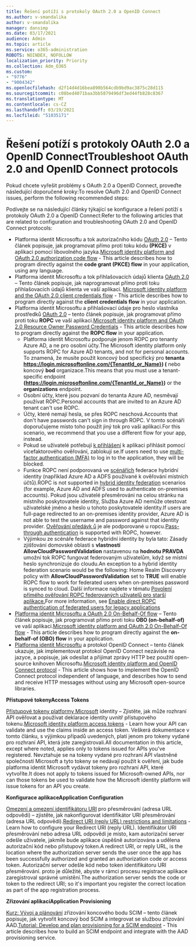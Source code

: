 ```yaml
---
title: Řešení potíží s protokoly OAuth 2.0 a OpenID Connect
ms.author: v-smandalika
author: v-smandalika
manager: dansimp
ms.date: 03/17/2021
audience: Admin
ms.topic: article
ms.service: o365-administration
ROBOTS: NOINDEX, NOFOLLOW
localization_priority: Priority
ms.collection: Adm_O365
ms.custom:
- "9776"
- "9004342"
ms.openlocfilehash: d2f14d4d16bea890b564cdb9bd9ac3875c28d115
ms.sourcegitcommit: c08bed4071baa3bb5879496df3ed44fb828c8367
ms.translationtype: MT
ms.contentlocale: cs-CZ
ms.lasthandoff: 03/19/2021
ms.locfileid: "51035171"
---
```

# <a name="troubleshoot-oauth-20-and-openid-connect-protocols"></a><span data-ttu-id="59b9a-102">Řešení potíží s protokoly OAuth 2.0 a OpenID Connect</span><span class="sxs-lookup"><span data-stu-id="59b9a-102">Troubleshoot OAuth 2.0 and OpenID Connect protocols</span></span>

<span data-ttu-id="59b9a-103">Pokud chcete vyřešit problémy s OAuth 2.0 a OpenID Connect, proveďte následující doporučené kroky:</span><span class="sxs-lookup"><span data-stu-id="59b9a-103">To resolve OAuth 2.0 and OpenID Connect issues, perform the following recommended steps:</span></span>

<span data-ttu-id="59b9a-104">Podívejte se na následující články týkající se konfigurace a řešení potíží s protokoly OAuth 2.0 a OpenID Connect:</span><span class="sxs-lookup"><span data-stu-id="59b9a-104">Refer to the following articles that are related to configuration and troubleshooting OAuth 2.0 and OpenID Connect protocols:</span></span>

- <span data-ttu-id="59b9a-105">Platforma identit Microsoftu a tok autorizačního kódu [OAuth 2.0](https://docs.microsoft.com/azure/active-directory/develop/v2-oauth2-auth-code-flow) – Tento článek popisuje, jak programovat přímo proti toku kódu **(PKCE)** v aplikaci pomocí libovolného jazyka.</span><span class="sxs-lookup"><span data-stu-id="59b9a-105">[Microsoft identity platform and OAuth 2.0 authorization code flow](https://docs.microsoft.com/azure/active-directory/develop/v2-oauth2-auth-code-flow) - This article describes how to program directly against the **code grant (PKCE) flow** in your application, using any language.</span></span>
- <span data-ttu-id="59b9a-106">Platforma identit Microsoftu a tok přihlašovacích údajů klienta [OAuth 2.0](https://docs.microsoft.com/azure/active-directory/develop/v2-oauth2-client-creds-grant-flow) – Tento článek popisuje, jak naprogramovat přímo proti toku přihlašovacích údajů klienta ve vaší aplikaci. </span><span class="sxs-lookup"><span data-stu-id="59b9a-106">[Microsoft identity platform and the OAuth 2.0 client credentials flow](https://docs.microsoft.com/azure/active-directory/develop/v2-oauth2-client-creds-grant-flow) - This article describes how to program directly against the **client credentials flow** in your application.</span></span>
- <span data-ttu-id="59b9a-107">Platforma identit Microsoftu a přihlašovací údaje pro heslo vlastníka prostředků [OAuth 2.0](https://docs.microsoft.com/azure/active-directory/develop/v2-oauth-ropc) – tento článek popisuje, jak programovat přímo proti toku **ROPC** ve vaší aplikaci.</span><span class="sxs-lookup"><span data-stu-id="59b9a-107">[Microsoft identity platform and OAuth 2.0 Resource Owner Password Credentials](https://docs.microsoft.com/azure/active-directory/develop/v2-oauth-ropc) - This article describes how to program directly against the **ROPC flow** in your application.</span></span>
    - <span data-ttu-id="59b9a-108">Platforma identit Microsoftu podporuje jenom ROPC pro tenanty Azure AD, a ne pro osobní účty.</span><span class="sxs-lookup"><span data-stu-id="59b9a-108">The Microsoft identity platform only supports ROPC for Azure AD tenants, and not for personal accounts.</span></span> <span data-ttu-id="59b9a-109">To znamená, že musíte použít koncový bod specifický pro **tenanta https://login.microsoftonline.com/{TenantId_or_Name}) (** nebo koncový **bod** organizace.</span><span class="sxs-lookup"><span data-stu-id="59b9a-109">This means that you must use a tenant-specific endpoint **(https://login.microsoftonline.com/{TenantId_or_Name})** or the **organizations** endpoint.</span></span>
    - <span data-ttu-id="59b9a-110">Osobní účty, které jsou pozvaní do tenanta Azure AD, nesměvají používat ROPC.</span><span class="sxs-lookup"><span data-stu-id="59b9a-110">Personal accounts that are invited to an Azure AD tenant can't use ROPC.</span></span>
    - <span data-ttu-id="59b9a-111">Účty, které nemají hesla, se přes ROPC neschová.</span><span class="sxs-lookup"><span data-stu-id="59b9a-111">Accounts that don't have passwords can't sign in through ROPC.</span></span> <span data-ttu-id="59b9a-112">V tomto scénáři doporučujeme místo toho použít jiný tok pro vaši aplikaci.</span><span class="sxs-lookup"><span data-stu-id="59b9a-112">For this scenario, we recommend that you use a different flow for your app, instead.</span></span>
    - <span data-ttu-id="59b9a-113">Pokud se uživatelé potřebují [k přihlášení](https://docs.microsoft.com/azure/active-directory/authentication/concept-mfa-howitworks) k aplikaci přihlásit pomocí vícefaktorového ověřování, zablokují se.</span><span class="sxs-lookup"><span data-stu-id="59b9a-113">If users need to use [multi-factor authentication (MFA)](https://docs.microsoft.com/azure/active-directory/authentication/concept-mfa-howitworks) to log in to the application, they will be blocked.</span></span>
    - <span data-ttu-id="59b9a-114">Funkce ROPC není podporovaná ve [scénářích](https://docs.microsoft.com/azure/active-directory/hybrid/whatis-fed) federace hybridní identity (například Azure AD a ADFS používané k ověřování místních účtů).</span><span class="sxs-lookup"><span data-stu-id="59b9a-114">ROPC is not supported in [hybrid identity federation](https://docs.microsoft.com/azure/active-directory/hybrid/whatis-fed) scenarios (for example, Azure AD and ADFS used to authenticate on-premises accounts).</span></span> <span data-ttu-id="59b9a-115">Pokud jsou uživatelé přesměrováni na celou stránku na místního poskytovatele identity, Služba Azure AD nemůže otestovat uživatelské jméno a heslo u tohoto poskytovatele identity.</span><span class="sxs-lookup"><span data-stu-id="59b9a-115">If users are full-page redirected to an on-premises identity provider, Azure AD is not able to test the username and password against that identity provider.</span></span> <span data-ttu-id="59b9a-116">[Ověřování předávk ů](https://docs.microsoft.com/azure/active-directory/hybrid/how-to-connect-pta) je ale podporované u ropcu.</span><span class="sxs-lookup"><span data-stu-id="59b9a-116">[Pass-through authentication](https://docs.microsoft.com/azure/active-directory/hybrid/how-to-connect-pta) is supported with ROPC, however.</span></span>
    - <span data-ttu-id="59b9a-117">Výjimkou ze scénáře federace hybridní identity by byla tato: Zásady zjišťování domovské oblasti s **vlastností AllowCloudPasswordValidation** nastavenou na **hodnotu PRAVDA** umožní tok ROPC fungovat federovaným uživatelům, když se místní heslo synchronizuje do cloudu.</span><span class="sxs-lookup"><span data-stu-id="59b9a-117">An exception to a hybrid identity federation scenario would be the following: Home Realm Discovery policy with **AllowCloudPasswordValidation** set to **TRUE** will enable ROPC flow to work for federated users when on-premises password is synced to cloud.</span></span> <span data-ttu-id="59b9a-118">Další informace najdete v tématu [Povolení přímého ověřování ROPC federovaných uživatelů pro starší aplikace.](https://docs.microsoft.com/azure/active-directory/manage-apps/configure-authentication-for-federated-users-portal#enable-direct-ropc-authentication-of-federated-users-for-legacy-applications)</span><span class="sxs-lookup"><span data-stu-id="59b9a-118">For more information, see [Enable direct ROPC authentication of federated users for legacy applications](https://docs.microsoft.com/azure/active-directory/manage-apps/configure-authentication-for-federated-users-portal#enable-direct-ropc-authentication-of-federated-users-for-legacy-applications)</span></span> 
- <span data-ttu-id="59b9a-119">[Platforma identit Microsoftu a OAuth 2.0 On-Behalf-Of flow](https://docs.microsoft.com/azure/active-directory/develop/v2-oauth2-on-behalf-of-flow) – Tento článek popisuje, jak programovat přímo proti toku **OBO (on-behalf-of)** ve vaší aplikaci.</span><span class="sxs-lookup"><span data-stu-id="59b9a-119">[Microsoft identity platform and OAuth 2.0 On-Behalf-Of flow](https://docs.microsoft.com/azure/active-directory/develop/v2-oauth2-on-behalf-of-flow) - This article describes how to program directly against the **on-behalf-of (OBO) flow** in your application.</span></span>
- <span data-ttu-id="59b9a-120">[Platforma identit Microsoftu](https://docs.microsoft.com/azure/active-directory/develop/v2-protocols-oidc) a protokol OpenID Connect – tento článek ukazuje, jak implementovat protokol OpenID Connect nezávisle na jazyce, a popisuje, jak odesílat a přijímat zprávy HTTP bez použití open-source knihoven Microsoftu.</span><span class="sxs-lookup"><span data-stu-id="59b9a-120">[Microsoft identity platform and OpenID Connect protocol](https://docs.microsoft.com/azure/active-directory/develop/v2-protocols-oidc) - This article shows how to implement the OpenID Connect protocol independent of language, and describes how to send and receive HTTP messages without using any Microsoft open-source libraries.</span></span>

<span data-ttu-id="59b9a-121">**Přístupové tokeny**</span><span class="sxs-lookup"><span data-stu-id="59b9a-121">**Access Tokens**</span></span>

<span data-ttu-id="59b9a-122">[Přístupové tokeny platformy Microsoft](https://docs.microsoft.com/azure/active-directory/develop/access-tokens) identity – Zjistěte, jak může rozhraní API ověřovat a používat deklarace identity uvnitř přístupového tokenu.</span><span class="sxs-lookup"><span data-stu-id="59b9a-122">[Microsoft identity platform access tokens](https://docs.microsoft.com/azure/active-directory/develop/access-tokens) - Learn how your API can validate and use the claims inside an access token.</span></span> <span data-ttu-id="59b9a-123">Veškerá dokumentace v tomto článku, s výjimkou případů uvedených, platí jenom pro tokeny vydané pro rozhraní API, která jste zaregistrovali.</span><span class="sxs-lookup"><span data-stu-id="59b9a-123">All documentation in this article, except where noted, applies only to tokens issued for APIs you've registered.</span></span> <span data-ttu-id="59b9a-124">Nevztahuje se na tokeny vydané pro rozhraní API vlastněné společností Microsoft a tyto tokeny se nedávají použít k ověření, jak bude platforma identit Microsoft vydávat tokeny pro rozhraní API, které vytvoříte.</span><span class="sxs-lookup"><span data-stu-id="59b9a-124">It does not apply to tokens issued for Microsoft-owned APIs, nor can those tokens be used to validate how the Microsoft identity platform will issue tokens for an API you create.</span></span>

<span data-ttu-id="59b9a-125">**Konfigurace aplikace**</span><span class="sxs-lookup"><span data-stu-id="59b9a-125">**Application Configuration**</span></span>

<span data-ttu-id="59b9a-126">[Omezení a omezení identifikátoru URI](https://docs.microsoft.com/azure/active-directory/develop/reply-url) pro přesměrování (adresa URL odpovědi) – zjistěte, jak nakonfigurovat identifikátor URI přesměrování (adresa URL odpovědi).</span><span class="sxs-lookup"><span data-stu-id="59b9a-126">[Redirect URI (reply URL) restrictions and limitations](https://docs.microsoft.com/azure/active-directory/develop/reply-url) - Learn how to configure your Redirect URI (reply URL).</span></span> <span data-ttu-id="59b9a-127">Identifikátor URI přesměrování nebo adresa URL odpovědi je místo, kam autorizační server odešle uživatele, jakmile bude aplikace úspěšně autorizována a udělena autorizační kód nebo přístupový token.</span><span class="sxs-lookup"><span data-stu-id="59b9a-127">A redirect URI, or reply URL, is the location where the authorization server sends the user once the app has been successfully authorized and granted an authorization code or access token.</span></span> <span data-ttu-id="59b9a-128">Autorizační server odešle kód nebo token identifikátoru URI přesměrování. proto je důležité, abyste v rámci procesu registrace aplikace zaregistroval správné umístění.</span><span class="sxs-lookup"><span data-stu-id="59b9a-128">The authorization server sends the code or token to the redirect URI; so it's important you register the correct location as part of the app registration process.</span></span>

<span data-ttu-id="59b9a-129">**Zřizování aplikací**</span><span class="sxs-lookup"><span data-stu-id="59b9a-129">**Application Provisioning**</span></span>

<span data-ttu-id="59b9a-130">[Kurz: Vývoj a plánování](https://docs.microsoft.com/azure/active-directory/app-provisioning/use-scim-to-provision-users-and-groups) zřizování koncového bodu SCIM – tento článek popisuje, jak vytvořit koncový bod SCIM a integrovat se službou zřizování AAD.</span><span class="sxs-lookup"><span data-stu-id="59b9a-130">[Tutorial: Develop and plan provisioning for a SCIM endpoint](https://docs.microsoft.com/azure/active-directory/app-provisioning/use-scim-to-provision-users-and-groups) - This article describes how to build an SCIM endpoint and integrate with the AAD provisioning service.</span></span>


